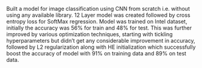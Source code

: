 Built a model for image classification using CNN from scratch i.e. without using any available library. 12 Layer model was created followed by cross entropy loss for SoftMax regression. Model was trained on Intel dataset, initially the accuracy was 56% for train and 48% for test. This was further improved by various optimization techniques, starting with tickling hyperparameters but didn’t get any considerable improvement in accuracy, followed by L2 regularization along with HE initialization which successfully boost the accuracy of model with 91% on training data and 89% on test data. 

